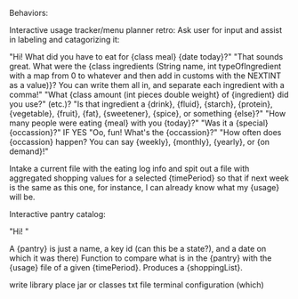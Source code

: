 Behaviors:

Interactive usage tracker/menu planner retro: 
Ask user for input and assist in labeling and catagorizing it:

"Hi! What did you have to eat for {class meal} {date today}?"
"That sounds great. What were the {class ingredients (String name, int typeOfIngredient with a map from 0 to whatever and then add in customs with the NEXTINT as a value)}? You can write them all in, and separate each ingredient with a comma!"
"What {class amount (int pieces double weight} of {ingredient} did you use?" (etc.)?
"Is that ingredient a {drink}, {fluid}, {starch}, {protein}, {vegetable}, {fruit}, {fat}, {sweetener}, {spice}, or something {else}?"
"How many people were eating {meal} with you {today}?"
"Was it a {special} {occassion}?"
IF YES
"Oo, fun! What's the {occassion}?"
"How often does {occassion} happen? You can say {weekly}, {monthly}, {yearly}, or {on demand}!"

Intake a current file with the eating log info and spit out a file with aggregated shopping values for a selected
{timePeriod} so that if next week is the same as this one, for instance, I can already know what my
{usage} will be. 

Interactive pantry catalog:

"Hi! "

A {pantry} is just a name, a key id (can this be a state?), and a date on which it was there)
Function to compare what is in the {pantry} with the {usage} file of a given {timePeriod}. Produces a {shoppingList}.

write library place jar or classes
txt file
terminal
configuration (which)
